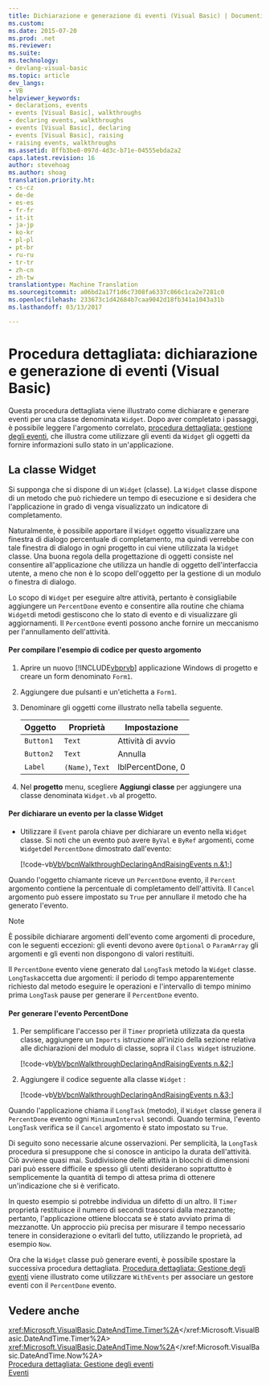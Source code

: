 ```yaml
---
title: Dichiarazione e generazione di eventi (Visual Basic) | Documenti di Microsoft
ms.custom: 
ms.date: 2015-07-20
ms.prod: .net
ms.reviewer: 
ms.suite: 
ms.technology:
- devlang-visual-basic
ms.topic: article
dev_langs:
- VB
helpviewer_keywords:
- declarations, events
- events [Visual Basic], walkthroughs
- declaring events, walkthroughs
- events [Visual Basic], declaring
- events [Visual Basic], raising
- raising events, walkthroughs
ms.assetid: 8ffb3be8-097d-4d3c-b71e-04555ebda2a2
caps.latest.revision: 16
author: stevehoag
ms.author: shoag
translation.priority.ht:
- cs-cz
- de-de
- es-es
- fr-fr
- it-it
- ja-jp
- ko-kr
- pl-pl
- pt-br
- ru-ru
- tr-tr
- zh-cn
- zh-tw
translationtype: Machine Translation
ms.sourcegitcommit: a06bd2a17f1d6c7308fa6337c866c1ca2e7281c0
ms.openlocfilehash: 233673c1d42684b7caa9042d18fb341a1043a31b
ms.lasthandoff: 03/13/2017

---
```

# <a name="walkthrough-declaring-and-raising-events-visual-basic"></a>Procedura dettagliata: dichiarazione e generazione di eventi (Visual Basic)
Questa procedura dettagliata viene illustrato come dichiarare e generare eventi per una classe denominata `Widget`. Dopo aver completato i passaggi, è possibile leggere l'argomento correlato, [procedura dettagliata: gestione degli eventi](../../../../visual-basic/programming-guide/language-features/events/walkthrough-handling-events.md), che illustra come utilizzare gli eventi da `Widget` gli oggetti da fornire informazioni sullo stato in un'applicazione.  
  
## <a name="the-widget-class"></a>La classe Widget  
 Si supponga che si dispone di un `Widget` (classe). La `Widget` classe dispone di un metodo che può richiedere un tempo di esecuzione e si desidera che l'applicazione in grado di venga visualizzato un indicatore di completamento.  
  
 Naturalmente, è possibile apportare il `Widget` oggetto visualizzare una finestra di dialogo percentuale di completamento, ma quindi verrebbe con tale finestra di dialogo in ogni progetto in cui viene utilizzata la `Widget` classe. Una buona regola della progettazione di oggetti consiste nel consentire all'applicazione che utilizza un handle di oggetto dell'interfaccia utente, a meno che non è lo scopo dell'oggetto per la gestione di un modulo o finestra di dialogo.  
  
 Lo scopo di `Widget` per eseguire altre attività, pertanto è consigliabile aggiungere un `PercentDone` evento e consentire alla routine che chiama `Widget`di metodi gestiscono che lo stato di evento e di visualizzare gli aggiornamenti. Il `PercentDone` eventi possono anche fornire un meccanismo per l'annullamento dell'attività.  
  
#### <a name="to-build-the-code-example-for-this-topic"></a>Per compilare l'esempio di codice per questo argomento  
  
1.  Aprire un nuovo [!INCLUDE[vbprvb](../../../../csharp/programming-guide/concepts/linq/includes/vbprvb_md.md)] applicazione Windows di progetto e creare un form denominato `Form1`.  
  
2.  Aggiungere due pulsanti e un'etichetta a `Form1`.  
  
3.  Denominare gli oggetti come illustrato nella tabella seguente.  
  
    |Oggetto|Proprietà|Impostazione|  
    |------------|--------------|-------------|  
    |`Button1`|`Text`|Attività di avvio|  
    |`Button2`|`Text`|Annulla|  
    |`Label`|`(Name)`, `Text`|lblPercentDone, 0|  
  
4.  Nel **progetto** menu, scegliere **Aggiungi classe** per aggiungere una classe denominata `Widget.vb` al progetto.  
  
#### <a name="to-declare-an-event-for-the-widget-class"></a>Per dichiarare un evento per la classe Widget  
  
-   Utilizzare il `Event` parola chiave per dichiarare un evento nella `Widget` classe. Si noti che un evento può avere `ByVal` e `ByRef` argomenti, come `Widget`del `PercentDone` dimostrato dall'evento:  
  
     [!code-vb[VbVbcnWalkthroughDeclaringAndRaisingEvents n.&1;](../../../../visual-basic/programming-guide/language-features/events/codesnippet/VisualBasic/walkthrough-declaring-and-raising-events_1.vb)]  
  
 Quando l'oggetto chiamante riceve un `PercentDone` evento, il `Percent` argomento contiene la percentuale di completamento dell'attività. Il `Cancel` argomento può essere impostato su `True` per annullare il metodo che ha generato l'evento.  
  
> [!NOTE]
>  È possibile dichiarare argomenti dell'evento come argomenti di procedure, con le seguenti eccezioni: gli eventi devono avere `Optional` o `ParamArray` gli argomenti e gli eventi non dispongono di valori restituiti.  
  
 Il `PercentDone` evento viene generato dal `LongTask` metodo la `Widget` classe. `LongTask`accetta due argomenti: il periodo di tempo apparentemente richiesto dal metodo eseguire le operazioni e l'intervallo di tempo minimo prima `LongTask` pause per generare il `PercentDone` evento.  
  
#### <a name="to-raise-the-percentdone-event"></a>Per generare l'evento PercentDone  
  
1.  Per semplificare l'accesso per il `Timer` proprietà utilizzata da questa classe, aggiungere un `Imports` istruzione all'inizio della sezione relativa alle dichiarazioni del modulo di classe, sopra il `Class Widget` istruzione.  
  
     [!code-vb[VbVbcnWalkthroughDeclaringAndRaisingEvents n.&2;](../../../../visual-basic/programming-guide/language-features/events/codesnippet/VisualBasic/walkthrough-declaring-and-raising-events_2.vb)]  
  
2.  Aggiungere il codice seguente alla classe `Widget` :  
  
     [!code-vb[VbVbcnWalkthroughDeclaringAndRaisingEvents n.&3;](../../../../visual-basic/programming-guide/language-features/events/codesnippet/VisualBasic/walkthrough-declaring-and-raising-events_3.vb)]  
  
 Quando l'applicazione chiama il `LongTask` (metodo), il `Widget` classe genera il `PercentDone` evento ogni `MinimumInterval` secondi. Quando termina, l'evento `LongTask` verifica se il `Cancel` argomento è stato impostato su `True`.  
  
 Di seguito sono necessarie alcune osservazioni. Per semplicità, la `LongTask` procedura si presuppone che si conosce in anticipo la durata dell'attività. Ciò avviene quasi mai. Suddivisione delle attività in blocchi di dimensioni pari può essere difficile e spesso gli utenti desiderano soprattutto è semplicemente la quantità di tempo di attesa prima di ottenere un'indicazione che si è verificato.  
  
 In questo esempio si potrebbe individua un difetto di un altro. Il `Timer` proprietà restituisce il numero di secondi trascorsi dalla mezzanotte; pertanto, l'applicazione ottiene bloccata se è stato avviato prima di mezzanotte. Un approccio più precisa per misurare il tempo necessario tenere in considerazione o evitarli del tutto, utilizzando le proprietà, ad esempio `Now`.  
  
 Ora che la `Widget` classe può generare eventi, è possibile spostare la successiva procedura dettagliata. [Procedura dettagliata: Gestione degli eventi](../../../../visual-basic/programming-guide/language-features/events/walkthrough-handling-events.md) viene illustrato come utilizzare `WithEvents` per associare un gestore eventi con il `PercentDone` evento.  
  
## <a name="see-also"></a>Vedere anche  
 <xref:Microsoft.VisualBasic.DateAndTime.Timer%2A></xref:Microsoft.VisualBasic.DateAndTime.Timer%2A>   
 <xref:Microsoft.VisualBasic.DateAndTime.Now%2A></xref:Microsoft.VisualBasic.DateAndTime.Now%2A>   
 [Procedura dettagliata: Gestione degli eventi](../../../../visual-basic/programming-guide/language-features/events/walkthrough-handling-events.md)   
 [Eventi](../../../../visual-basic/programming-guide/language-features/events/index.md)
